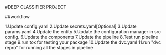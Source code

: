 #DEEP CLASSIFIER PROJECT

##workflow

1.Update config.yaml
2.Update secrets.yaml[Optional]
3.Update params.yaml
4.Update the entity
5.Update the configuration manager in src config.
6.Update the components
7.Update the pipeline
8.Test run pipeline stage
9.run tox for testing your package
10.Update the dvc.yaml
11.run "dvc repro" for running all the stages in pipeline